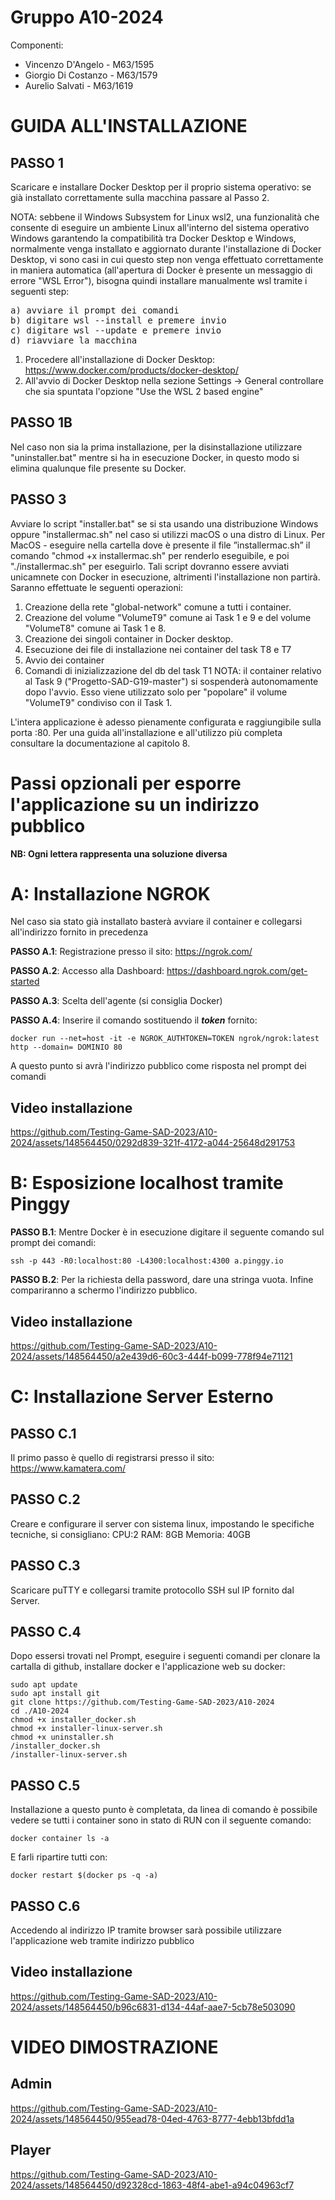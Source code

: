 # Gruppo A10-2024
Componenti:
- Vincenzo D'Angelo - M63/1595
- Giorgio Di Costanzo - M63/1579
- Aurelio Salvati - M63/1619
  
# GUIDA ALL'INSTALLAZIONE

## PASSO 1
Scaricare e installare Docker Desktop per il proprio sistema operativo: se già installato correttamente sulla macchina passare al Passo 2.

NOTA: sebbene il Windows Subsystem for Linux wsl2, una funzionalità che consente di eseguire un ambiente Linux all'interno del sistema operativo Windows garantendo la compatibilità tra Docker Desktop e Windows, normalmente venga installato e aggiornato durante l'installazione di Docker Desktop, vi sono casi in cui questo step non venga effettuato correttamente in maniera automatica (all'apertura di Docker è presente un messaggio di errore "WSL Error"), bisogna quindi installare manualmente wsl tramite i seguenti step:
<pre>
a) avviare il prompt dei comandi
b) digitare wsl --install e premere invio
c) digitare wsl --update e premere invio
d) riavviare la macchina
</pre>
1) Procedere all'installazione di Docker Desktop: https://www.docker.com/products/docker-desktop/
2) All'avvio di Docker Desktop nella sezione Settings -> General controllare che sia spuntata l'opzione "Use the WSL 2 based engine"

## PASSO 1B
Nel caso non sia la prima installazione, per la disinstallazione utilizzare "uninstaller.bat" mentre si ha in esecuzione Docker, in questo modo si elimina qualunque file presente su Docker.

## PASSO 3
Avviare lo script "installer.bat" se si sta usando una distribuzione Windows oppure "installermac.sh" nel caso si utilizzi macOS o una distro di Linux.
Per MacOS - eseguire nella cartella dove è presente il file ”installermac.sh” il comando "chmod +x installermac.sh" per renderlo eseguibile, e poi "./installermac.sh" per eseguirlo.
Tali script dovranno essere avviati unicamnete con Docker in esecuzione, altrimenti l'installazione non partirà. Saranno effettuate le seguenti operazioni:
1) Creazione della rete "global-network" comune a tutti i container.
2) Creazione del volume "VolumeT9" comune ai Task 1 e 9 e del volume "VolumeT8" comune ai Task 1 e 8.
3) Creazione dei singoli container in Docker desktop.
4) Esecuzione dei file di installazione nei container del task T8 e T7
5) Avvio dei container
6) Comandi di inizializzazione del db del task T1
NOTA: il container relativo al Task 9 ("Progetto-SAD-G19-master") si sospenderà autonomamente dopo l'avvio. Esso viene utilizzato solo per "popolare" il volume "VolumeT9" condiviso con il Task 1.

L'intera applicazione è adesso pienamente configurata e raggiungibile sulla porta :80. Per una guida all'installazione e all'utilizzo più completa consultare la documentazione al capitolo 8.
# Passi opzionali per esporre l'applicazione su un indirizzo pubblico
__NB: Ogni lettera rappresenta una soluzione diversa__

# A: Installazione NGROK
Nel caso sia stato già installato basterà avviare il container e collegarsi all'indirizzo fornito in precedenza

 __PASSO A.1__:
Registrazione presso il sito: https://ngrok.com/

 __PASSO A.2__:
Accesso alla Dashboard: https://dashboard.ngrok.com/get-started

 __PASSO A.3__:
Scelta dell'agente (si consiglia Docker)

 __PASSO A.4__:
Inserire il comando sostituendo il __*token*__ fornito:

    docker run --net=host -it -e NGROK_AUTHTOKEN=TOKEN ngrok/ngrok:latest http --domain= DOMINIO 80
    
A questo punto si avrà l'indirizzo pubblico come risposta nel prompt dei comandi 

## Video installazione 


https://github.com/Testing-Game-SAD-2023/A10-2024/assets/148564450/0292d839-321f-4172-a044-25648d291753


# B: Esposizione localhost tramite Pinggy
 __PASSO B.1__:
Mentre Docker è in esecuzione digitare il seguente comando sul prompt dei comandi:

    ssh -p 443 -R0:localhost:80 -L4300:localhost:4300 a.pinggy.io

 __PASSO B.2__: 
Per la richiesta della password, dare una stringa vuota.
Infine compariranno a schermo l'indirizzo pubblico.

## Video installazione 

https://github.com/Testing-Game-SAD-2023/A10-2024/assets/148564450/a2e439d6-60c3-444f-b099-778f94e71121



# C: Installazione Server Esterno 



## PASSO C.1 
Il primo passo è quello di registrarsi presso il sito: https://www.kamatera.com/

## PASSO C.2
Creare e configurare il server con sistema linux, impostando le specifiche tecniche, si consigliano: 
CPU:2 
RAM: 8GB
Memoria: 40GB

## PASSO C.3
Scaricare puTTY e collegarsi tramite protocollo SSH sul IP fornito dal Server.

## PASSO C.4 
Dopo essersi trovati nel Prompt, eseguire i seguenti comandi per clonare la cartalla di github, installare docker e l'applicazione web su docker: 

    sudo apt update
    sudo apt install git
    git clone https://github.com/Testing-Game-SAD-2023/A10-2024
    cd ./A10-2024
    chmod +x installer_docker.sh
    chmod +x installer-linux-server.sh
    chmod +x uninstaller.sh
    /installer_docker.sh
    /installer-linux-server.sh

## PASSO C.5
Installazione a questo punto è completata, da linea di comando è possibile vedere se tutti i container sono in stato di RUN con il seguente comando: 

    docker container ls -a
    
E farli ripartire tutti con:

    docker restart $(docker ps -q -a)

## PASSO C.6
Accedendo al indirizzo IP tramite browser sarà possibile utilizzare l'applicazione web tramite indirizzo pubblico

## Video installazione 

https://github.com/Testing-Game-SAD-2023/A10-2024/assets/148564450/b96c6831-d134-44af-aae7-5cb78e503090






# VIDEO DIMOSTRAZIONE
## Admin



https://github.com/Testing-Game-SAD-2023/A10-2024/assets/148564450/955ead78-04ed-4763-8777-4ebb13bfdd1a



## Player



https://github.com/Testing-Game-SAD-2023/A10-2024/assets/148564450/d92328cd-1863-48f4-abe1-a94c04963cf7


